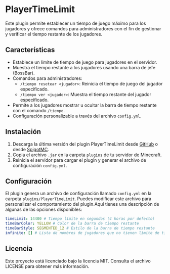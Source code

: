 # PlayerTimeLimit

Este plugin permite establecer un tiempo de juego máximo para los jugadores y ofrece comandos para administradores con el fin de gestionar y verificar el tiempo restante de los jugadores.

## Características

- Establece un límite de tiempo de juego para jugadores en el servidor.
- Muestra el tiempo restante a los jugadores usando una barra de jefe (BossBar).
- Comandos para administradores:
  - `/tiempo resetear <jugador>`: Reinicia el tiempo de juego del jugador especificado.
  - `/tiempo ver <jugador>`: Muestra el tiempo restante del jugador especificado.
- Permite a los jugadores mostrar u ocultar la barra de tiempo restante con el comando `/tiempo`.
- Configuración personalizable a través del archivo `config.yml`.

## Instalación

1. Descarga la última versión del plugin PlayerTimeLimit desde [GitHub](https://github.com/ImPavloh/PlayerTimeLimit/releases) o desde [SpigotMC](https://www.spigotmc.org/resources/playertimelimit.109315/).
2. Copia el archivo `.jar` en la carpeta `plugins` de tu servidor de Minecraft.
3. Reinicia el servidor para cargar el plugin y generar el archivo de configuración `config.yml`.

## Configuración

El plugin genera un archivo de configuración llamado `config.yml` en la carpeta `plugins/PlayerTimeLimit`. Puedes modificar este archivo para personalizar el comportamiento del plugin.Aquí tienes una descripción de algunas de las opciones disponibles:

```yaml
timeLimit: 14400 # Tiempo límite en segundos (4 horas por defecto)
timeBarColor: YELLOW # Color de la barra de tiempo restante
timeBarStyle: SEGMENTED_12 # Estilo de la barra de tiempo restante
infinite: [] # Lista de nombres de jugadores que no tienen límite de tiempo (administradores, por ejemplo)
```

## Licencia
Este proyecto está licenciado bajo la licencia MIT. Consulta el archivo LICENSE para obtener más información.
